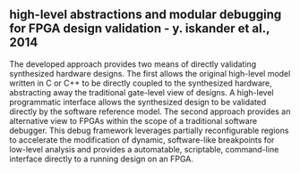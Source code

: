 
## high-level abstractions and modular debugging for FPGA design validation - y. iskander et al., 2014
The developed approach provides two means of directly validating synthesized hardware designs.
The first allows the original high-level model written in C or C++ to be directly coupled to the synthesized hardware, abstracting away the traditional gate-level view of designs. 
A high-level programmatic interface allows the synthesized design to be validated directly by the software reference model. 
The second approach provides an alternative view to FPGAs within the scope of a traditional software debugger. 
This debug framework leverages partially reconfigurable regions to accelerate the modification of dynamic, software-like breakpoints for low-level analysis and provides a automatable, scriptable, command-line interface directly to a running design on an FPGA.
